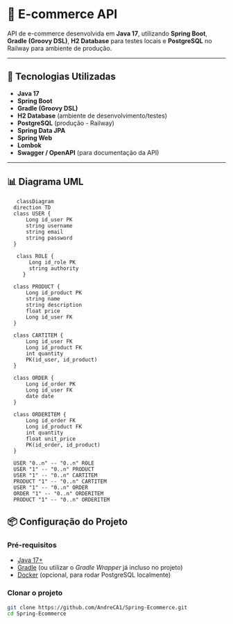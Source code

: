 # 🛒 E-commerce API

API de e-commerce desenvolvida em **Java 17**, utilizando **Spring Boot**, **Gradle (Groovy DSL)**, **H2 Database** para testes locais e **PostgreSQL** no Railway para ambiente de produção.

---

## 🚀 Tecnologias Utilizadas

- **Java 17**
- **Spring Boot**
- **Gradle (Groovy DSL)**
- **H2 Database** (ambiente de desenvolvimento/testes)
- **PostgreSQL** (produção - Railway)
- **Spring Data JPA**
- **Spring Web**
- **Lombok**
- **Swagger / OpenAPI** (para documentação da API)

--- 

## 📊 Diagrama UML

```mermaid
   classDiagram
  direction TD
  class USER {
      Long id_user PK
      string username
      string email
      string password
  }

   class ROLE {
       Long id_role PK
       string authority
     }

  class PRODUCT {
      Long id_product PK
      string name
      string description
      float price
      Long id_user FK
  }

  class CARTITEM {
      Long id_user FK
      Long id_product FK
      int quantity
      PK(id_user, id_product)
  }

  class ORDER {
      Long id_order PK
      Long id_user FK
      date date
  }

  class ORDERITEM {
      Long id_order FK
      Long id_product FK
      int quantity
      float unit_price
      PK(id_order, id_product)
  }
  
  USER "0..n" -- "0..n" ROLE  
  USER "1" -- "0..n" PRODUCT
  USER "1" -- "0..n" CARTITEM 
  PRODUCT "1" -- "0..n" CARTITEM 
  USER "1" -- "0..n" ORDER 
  ORDER "1" -- "0..n" ORDERITEM 
  PRODUCT "1" -- "0..n" ORDERITEM 
```
## 📦 Configuração do Projeto

### Pré-requisitos

- [Java 17+](https://adoptium.net/)
- [Gradle](https://gradle.org/) (ou utilizar o *Gradle Wrapper* já incluso no projeto)
- [Docker](https://www.docker.com/) (opcional, para rodar PostgreSQL localmente)

### Clonar o projeto

```bash
git clone https://github.com/AndreCA1/Spring-Ecommerce.git
cd Spring-Ecommerce
